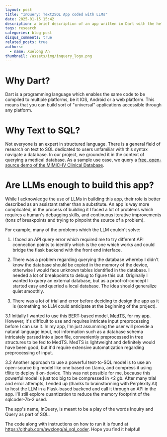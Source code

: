 ```yaml
---
layout: post
title: "InQuery: Text2SQL App coded with LLMs"
date: 2025-01-15 15:42
description: a brief description of an app written in Dart with the help of Perplexity.AI, ChatGPT and DeepSeek-V3
tags: research
categories: blog-post
disqus_comments: true
related_posts: true
authors:
  - name: Xuelong An
thumbnail: /assets/img/inquery_logo.png
---
```


# Why Dart?

Dart is a programming language which enables the same code to be compiled to multiple platforms, be it IOS, Android or a web platform. This means that you can build sort of "universal" applications accessible through any platform.

# Why Text to SQL?

Not everyone is an expert in structured language. There is a general field of research on text to SQL dedicated to users unfamiliar with this syntax navigate a database. In our project, we grounded it in the context of querying a medical database. As a sample use case, we query a [free, open-source demo of the MIMIC-IV Clinical Database](https://physionet.org/content/mimic-iv-demo/1.0/). 


# Are LLMs enough to build this app?

While I acknowledge the use of LLMs in building this app, their role is better described as an assistant rather than a substitute. An app is way more complicated, in the process of building it I faced a lot of problems which requires a human's debugging skills, and continuous iterative improvements (tons of breakpoints and trying to pinpoint the source of a problem). 

For example, many of the problems which the LLM couldn't solve:

1. I faced an API query error which required me to try different API connection points to identify which is the one which works and could bridge the flask backend with the front end interface.

2. There was a problem regarding querying the database whereby I didn't know the database should be copied in the memory of the device, otherwise I would face unknown tables identified in the database. I needed a lot of breakpoints to debug to figure this out. Originally I wanted to query an external database, but as a proof-of-concept I started easy and queried a local database. The idea should generalize quiet smoothly.

3. There was a lot of trial and error before deciding to design the app as it is (something no LLM could anticipate at the beginning of the project). 

3.1 Initially I wanted to use this BERT-based model, [MedTS](https://pmc.ncbi.nlm.nih.gov/articles/PMC8701710/), for my app. However, it's difficult to use and requires intricate input preprocessing before I can use it. In my app, I'm just assumming the user will provide a natural language input, not information such as a database schema intricately parsed into a json file, conveniently preprocessed in tree structures to be fed to MedTS. MedTS is lightweight and definitely would have been good, but it'd require extensive automatization regarding preprocessing of input. 

3.2 Another approach to use a powerful text-to-SQL model is to use an open-source big model like one based on Llama, and compress it using tflite to deploy it on-device. This was not possible for me, because this powerful model is just too big to be compressed in <2 gb. After many trial and error attempts, I ended up (thanks to brainstorming with Perplexity.AI) to host the LLM in a Flask-based backend and call it through an API in the app. I'll still explore quantization to reduce the memory footprint of the sqlcoder-7b-2 used. 


The app's name, InQuery, is meant to be a play of the words Inquiry and Query as part of SQL. 


 The code along with instructions on how to run it is found at https://github.com/awxlong/ai_sql_coder. Hope you find it helpful!
